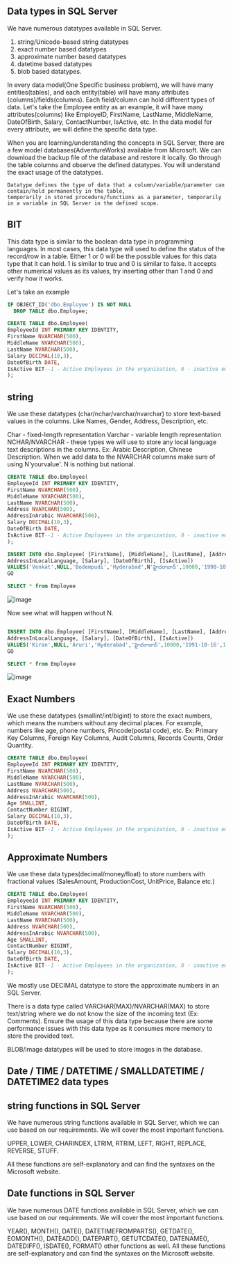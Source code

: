 ## Data types in SQL Server

We have numerous datatypes available in SQL Server. 
  1. string/Unicode-based string datatypes
  2. exact number based datatypes
  3. approximate number based datatypes
  4. datetime based datatypes
  5. blob based datatypes.

In every data model(One Specific business problem), we will have many entities(tables), and each entity(table) will have many attributes (columns)/fields(columns). Each field/column can hold different types of data. Let's take the Employee entity as an example, it will have many attributes(columns) like EmployeID, FirstName, LastName, MiddleName, DateOfBirth, Salary, ContactNumber, IsActive, etc. In the data model for every attribute, we will define the specific data type.

When you are learning/understanding the concepts in SQL Server, there are a few model databases(AdventureWorks) available from Microsoft. We can download the
backup file of the database and restore it locally. Go through the table columns and observe the defined datatypes. You will understand the exact usage of the datatypes.

```
Datatype defines the type of data that a column/variable/parameter can contain/hold permanently in the table,
temporarily in stored procedure/functions as a parameter, temporarily in a variable in SQL Server in the defined scope.
```

## BIT
This data type is similar to the boolean data type in programming languages. In most cases, this data type will used to define the status of the record/row in a table.
Either 1 or 0 will be the possible values for this data type that it can hold. 1 is similar to true and 0 is similar to false. It accepts other numerical values as its values, try inserting other than 1 and 0 and verify how it works.

  Let's take an example 

```sql
IF OBJECT_ID('dbo.Employee') IS NOT NULL
  DROP TABLE dbo.Employee;

CREATE TABLE dbo.Employee(
EmployeeId INT PRIMARY KEY IDENTITY,
FirstName NVARCHAR(500),
MiddleName NVARCHAR(500),
LastName NVARCHAR(500),
Salary DECIMAL(10,3),
DateOfBirth DATE,
IsActive BIT--1 - Active Employees in the organization, 0 - inactive employees in the organization
);
```

## string 
We use these datatypes (char/nchar/varchar/nvarchar) to store text-based values in the columns. Like Names, Gender, Address, Description, etc. 

Char - fixed-length representation
Varchar - variable length representation
NCHAR/NVARCHAR - these types we will use to store any local language text descriptions in the columns. 
Ex: Arabic Description, Chinese Description. When we add data to the NVARCHAR columns
make sure of using N'yourvalue'. N is nothing but national.

```sql
CREATE TABLE dbo.Employee(
EmployeeId INT PRIMARY KEY IDENTITY,
FirstName NVARCHAR(500),
MiddleName NVARCHAR(500),
LastName NVARCHAR(500),
Address NVARCHAR(500),
AddressInArabic NVARCHAR(500),
Salary DECIMAL(10,3),
DateOfBirth DATE,
IsActive BIT--1 - Active Employees in the organization, 0 - inactive employees in the organization
);
```

```sql
INSERT INTO dbo.Employee( [FirstName], [MiddleName], [LastName], [Address],
AddressInLocalLanguage, [Salary], [DateOfBirth], [IsActive]) 
VALUES('Venkat',NULL,'Bodempudi','Hyderabad',N'హైదరాబాద్',10000,'1990-10-16',1);
GO

SELECT * from Employee
```

![image](https://github.com/bodempudi/CodeSnippets/assets/2835142/3ee28e5b-81ce-44c6-a061-31b38d1e7572)

Now see what will happen without N.

```sql

INSERT INTO dbo.Employee( [FirstName], [MiddleName], [LastName], [Address],
AddressInLocalLanguage, [Salary], [DateOfBirth], [IsActive]) 
VALUES('Kiran',NULL,'Aruri','Hyderabad','హైదరాబాద్',10000,'1991-10-16',1);
GO

SELECT * from Employee

```
![image](https://github.com/bodempudi/CodeSnippets/assets/2835142/cac8fa15-fe3d-4213-9fe4-80674dfc2fd1)




## Exact Numbers

We use these datatypes (smallint/int/bigint) to store the exact numbers, which means the numbers without any decimal places. For example, numbers like age, phone numbers, Pincode(postal code), etc.
    Ex: Primary Key Columns, Foreign Key Columns, Audit Columns, Records Counts, Order Quantity.

```sql
CREATE TABLE dbo.Employee(
EmployeeId INT PRIMARY KEY IDENTITY,
FirstName NVARCHAR(500),
MiddleName NVARCHAR(500),
LastName NVARCHAR(500),
Address NVARCHAR(500),
AddressInArabic NVARCHAR(500),
Age SMALLINT,
ContactNumber BIGINT,
Salary DECIMAL(10,3),
DateOfBirth DATE,
IsActive BIT--1 - Active Employees in the organization, 0 - inactive employees in the organization
);
```

## Approximate Numbers

We use these data types(decimal/money/float) to store numbers with fractional values (SalesAmount, ProductionCost, UnitPrice, Balance etc.)


```sql
CREATE TABLE dbo.Employee(
EmployeeId INT PRIMARY KEY IDENTITY,
FirstName NVARCHAR(500),
MiddleName NVARCHAR(500),
LastName NVARCHAR(500),
Address NVARCHAR(500),
AddressInArabic NVARCHAR(500),
Age SMALLINT,
ContactNumber BIGINT,
Salary DECIMAL(10,3),
DateOfBirth DATE,
IsActive BIT--1 - Active Employees in the organization, 0 - inactive employees in the organization
);
```

We mostly use DECIMAL datatype to store the approximate numbers in an SQL Server. 

There is a data type called VARCHAR(MAX)/NVARCHAR(MAX) to store text/string where we do not know the size of the incoming text (Ex: Comments). Ensure the usage of this data type because there are some performance issues with this data type as it consumes more memory to store the provided text.

BLOB/image datatypes will be used to store images in the database.

## Date / TIME / DATETIME / SMALLDATETIME / DATETIME2 data types

## string functions in SQL Server
We have numerous string functions available in SQL Server, which we can use based on our requirements. We will cover the most important functions.

UPPER, LOWER, CHARINDEX, LTRIM, RTRIM, LEFT, RIGHT, REPLACE, REVERSE, STUFF.

All these functions are self-explanatory and can find the syntaxes on the Microsoft website.

## Date functions in SQL Server

We have numerous DATE functions available in SQL Server, which we can use based on our requirements. We will cover the most important functions.

YEAR(), MONTH(), DATE(), DATETIMEFROMPARTS(), GETDATE(), EOMONTH(), DATEADD(), DATEPART(), GETUTCDATE(), DATENAME(), DATEDIFF(), ISDATE(), FORMAT()
other functions as well. All these functions are self-explanatory and can find the syntaxes on the Microsoft website.
